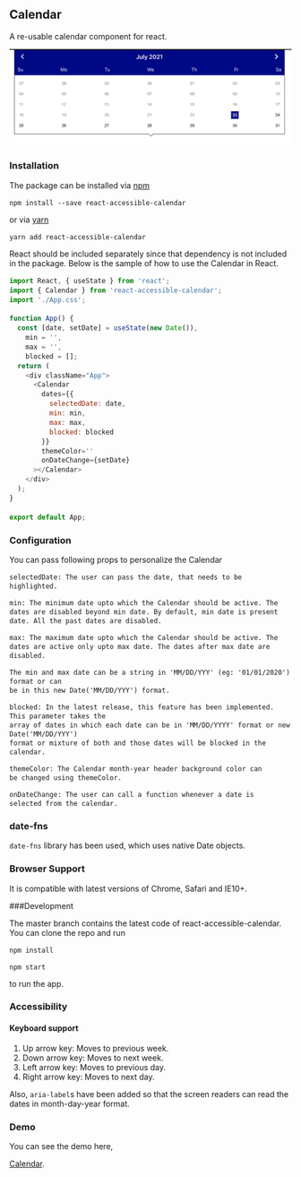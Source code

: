 
## Calendar

A re-usable calendar component for react.

![Calendar](src/images/calendar.png "Calendar")

### Installation

The package can be installed via [npm](https://github.com/npm/cli)

```
npm install --save react-accessible-calendar
```

 or via [yarn](https://github.com/yarnpkg/yarn)

```
yarn add react-accessible-calendar
```

React should be included separately since that dependency is not included in the package. Below is the sample of how to use the Calendar in React.

```js
import React, { useState } from 'react';
import { Calendar } from 'react-accessible-calendar';
import './App.css';

function App() {
  const [date, setDate] = useState(new Date()),
    min = '',
    max = '',
    blocked = [];
  return (
    <div className="App">
      <Calendar
        dates={{
          selectedDate: date,
          min: min,
          max: max,
          blocked: blocked
        }}
        themeColor=''
        onDateChange={setDate}
      ></Calendar>
    </div>
  );
}

export default App;
```

### Configuration

You can pass following props to personalize the Calendar

```
selectedDate: The user can pass the date, that needs to be highlighted.
```
```
min: The minimum date upto which the Calendar should be active. The 
dates are disabled beyond min date. By default, min date is present 
date. All the past dates are disabled.
```
```
max: The maximum date upto which the Calendar should be active. The 
dates are active only upto max date. The dates after max date are 
disabled.
```
```
The min and max date can be a string in 'MM/DD/YYY' (eg: '01/01/2020') format or can 
be in this new Date('MM/DD/YYY') format.
```
```
blocked: In the latest release, this feature has been implemented. This parameter takes the
array of dates in which each date can be in 'MM/DD/YYYY' format or new Date('MM/DD/YYY')
format or mixture of both and those dates will be blocked in the calendar.
```
```
themeColor: The Calendar month-year header background color can
be changed using themeColor.
```
```
onDateChange: The user can call a function whenever a date is
selected from the calendar.
```

### date-fns

`date-fns` library has been used, which uses native Date objects.

### Browser Support

It is compatible with latest versions of Chrome, Safari and IE10+.

###Development

The master branch contains the latest code of react-accessible-calendar.
You can clone the repo and run

```
npm install
```
```
npm start
```

to run the app.

### Accessibility

#### Keyboard support

1. Up arrow key: Moves to previous week.
2. Down arrow key: Moves to next week.
3. Left arrow key: Moves to previous day.
4. Right arrow key: Moves to next day.

Also, `aria-label`s have been added so that the screen readers can read the dates in month-day-year format.

### Demo

You can see the demo here,

[Calendar](https://accessible-calendar.netlify.app/).
